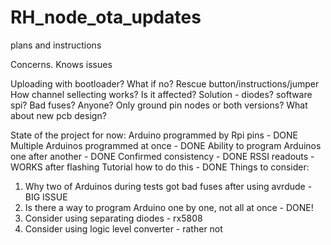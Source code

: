 # RH_node_ota_updates
plans and instructions

Concerns. Knows issues

Uploading with bootloader? What if no? 
Rescue button/instructions/jumper
How channel sellecting works? Is it affected? Solution - diodes? software spi?
Bad fuses? Anyone?
Only ground pin nodes or both versions?
What about new pcb design?



State of the project for now:
Arduino programmed by Rpi pins - DONE
Multiple Arduinos programmed at once - DONE
Ability to program Arduinos one after another - DONE
Confirmed consistency - DONE
RSSI readouts - WORKS after flashing
Tutorial how to do this - DONE
Things to consider:
1. Why two of Arduinos during tests got bad fuses after using avrdude - BIG ISSUE
2. Is there a way to program Arduino one by one, not all at once - DONE!
3. Consider using separating diodes - rx5808
4. Consider using logic level converter - rather not
